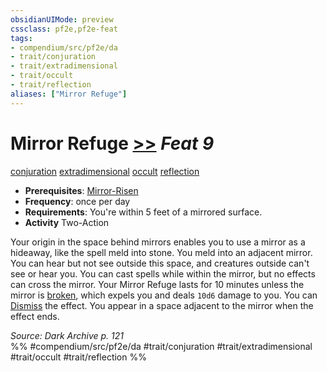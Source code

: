 ```yaml
---
obsidianUIMode: preview
cssclass: pf2e,pf2e-feat
tags:
- compendium/src/pf2e/da
- trait/conjuration
- trait/extradimensional
- trait/occult
- trait/reflection
aliases: ["Mirror Refuge"]
---
```

# Mirror Refuge  [>>](../../rules/core-rulebook/chapter-9-playing-the-game.md#Actions "Two-Action") *Feat 9*  
[conjuration](../../rules/traits/conjuration.md)  [extradimensional](../../rules/traits/extradimensional.md)  [occult](../../rules/traits/occult.md)  [reflection](../../rules/traits/reflection-da.md)  

- **Prerequisites**: [Mirror-Risen](mirror-risen-da.md)
- **Frequency**: once per day
- **Requirements**: You're within 5 feet of a mirrored surface.
- **Activity** Two-Action

Your origin in the space behind mirrors enables you to use a mirror as a hideaway, like the spell meld into stone. You meld into an adjacent mirror. You can hear but not see outside this space, and creatures outside can't see or hear you. You can cast spells while within the mirror, but no effects can cross the mirror. Your Mirror Refuge lasts for 10 minutes unless the mirror is [broken](../../rules/conditions.md#Broken), which expels you and deals `10d6` damage to you. You can [Dismiss](../../rules/actions/dismiss.md) the effect. You appear in a space adjacent to the mirror when the effect ends.

*Source: Dark Archive p. 121*  
%% #compendium/src/pf2e/da #trait/conjuration #trait/extradimensional #trait/occult #trait/reflection %%